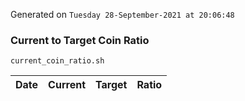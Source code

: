 Generated on `Tuesday 28-September-2021 at 20:06:48`

### Current to Target Coin Ratio
`current_coin_ratio.sh`

Date|Current|Target|Ratio
---|---|---|---
